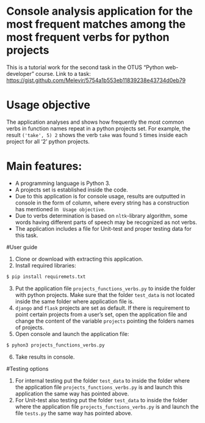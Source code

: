 # Console analysis application for the most frequent matches among the most frequent verbs for python projects

This is a tutorial work for the second task in the OTUS “Python web-developer” course.
Link to a task: https://gist.github.com/Melevir/5754a1b553eb11839238e43734d0eb79

# Usage objective

The application analyses and shows how frequently the most common verbs in function names repeat in a python projects set.
For example, the result `('take', 5) 2` shows the verb `take` was found `5` times inside each project for all ‘2’ python projects.

# Main features:

- A programming language is Python 3.
- A projects set is established inside the code.
- Due to this application is for console usage, results are outputted in console in the form of column, where every string has a construction has mentioned in ` Usage objective`.
- Due to verbs determination is based on `nltk`-library algorithm, some words having different parts of speech may be recognized as not verbs.
- The application includes a file for Unit-test and proper testing data for this task.

#User guide

1. Clone or download with extracting this application.
2. Install required libraries:
```bash
$ pip install requiremets.txt
```
3. Put the application file `projects_functions_verbs.py` to inside the folder with python projects. Make sure that the folder `test_data` is not located inside the same folder where application file is.
4. `django` and `flask` projects are set as default. If there is requirement to point certain projects from a user’s set, open the application file and change the content of the variable `projects` pointing the folders names of projects.
5. Open console and launch the application file:
```bash
$ pyhon3 projects_functions_verbs.py
```
6. Take results in console.

#Testing options

1. For internal testing put the folder `test_data` to inside the folder where the application file `projects_functions_verbs.py` is and launch this application the same way has pointed above.
2. For Unit-test also testing put the folder `test_data` to inside the folder where the application file `projects_functions_verbs.py` is and launch the file `tests.py` the same way has pointed above.
